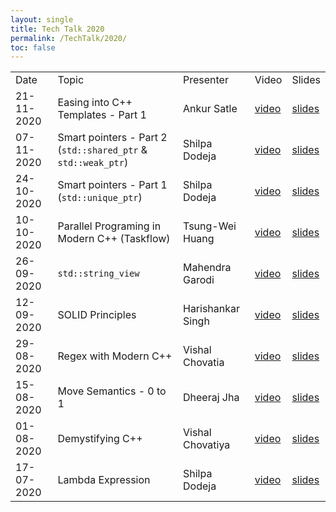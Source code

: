 ```yaml
---
layout: single
title: Tech Talk 2020
permalink: /TechTalk/2020/
toc: false
---
```

|   |   |   |   |   |
|---|---|---|---|---|
| Date |  Topic  | Presenter | Video | Slides |
| 21-11-2020 |  Easing into C++ Templates - Part 1  | Ankur Satle | [video](https://youtu.be/70j-F20W6Mo) | [slides](https://github.com/CppIndia-UserGroup/CppIndia-SessionDocuments/tree/master/21-11-2020) |
| 07-11-2020 |  Smart pointers - Part 2 (`std::shared_ptr` & `std::weak_ptr`)  | Shilpa Dodeja | [video](https://youtu.be/NrGrIAOg3Kk) | [slides](https://github.com/CppIndia-UserGroup/CppIndia-SessionDocuments/tree/master/07-11-2020) |
| 24-10-2020 |  Smart pointers - Part 1 (`std::unique_ptr`)  | Shilpa Dodeja | [video](https://youtu.be/BZQX0vW3It4) | [slides](https://github.com/CppIndia-UserGroup/CppIndia-SessionDocuments/tree/master/24-10-2020) |
| 10-10-2020 |  Parallel Programing in Modern C++ (Taskflow)  | Tsung-Wei Huang | [video](https://youtu.be/BRt3KQTCA2w) | [slides](https://github.com/CppIndia-UserGroup/CppIndia-SessionDocuments/tree/master/10-10-2020) |
| 26-09-2020 | `std::string_view` | Mahendra Garodi | [video](https://youtu.be/xJ7Y5zdBi8U) | [slides](https://github.com/CppIndia-UserGroup/CppIndia-SessionDocuments/tree/master/26-09-2020) |
| 12-09-2020 | SOLID Principles | Harishankar Singh | [video](https://youtu.be/fda77bHlOmk) | [slides](https://github.com/CppIndia-UserGroup/CppIndia-SessionDocuments/blob/master/12-09-2020) |
| 29-08-2020 | Regex with Modern C++ | Vishal Chovatia | [video](https://youtu.be/OXPALxWVbCA) | [slides](https://github.com/CppIndia-UserGroup/CppIndia-SessionDocuments/tree/master/29-08-2020) |
| 15-08-2020 | Move Semantics - 0 to 1 | Dheeraj Jha | [video](https://youtu.be/QH_9CBKoDTA) | [slides](https://github.com/CppIndia-UserGroup/CppIndia-SessionDocuments/tree/master/15-08-2020) |
| 01-08-2020 | Demystifying C++ | Vishal Chovatiya | [video](https://youtu.be/Ev65lLpns7I) | [slides](https://github.com/CppIndia-UserGroup/CppIndia-SessionDocuments/blob/master/01-08-2020) |
| 17-07-2020 | Lambda Expression | Shilpa Dodeja | [video](https://youtu.be/p6nCp-mx3Lk) | [slides](https://github.com/CppIndia-UserGroup/CppIndia-SessionDocuments/blob/master/17-07-2020) |

